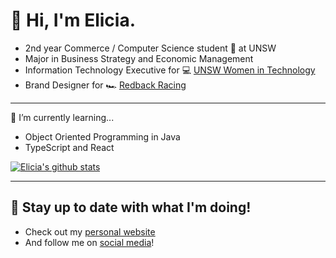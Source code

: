 # 👋 Hi, I'm Elicia.

* 2nd year Commerce / Computer Science student 🤗 at UNSW
* Major in Business Strategy and Economic Management
* Information Technology Executive for 💻 [UNSW Women in Technology](https://unswwit.com/#/)
* Brand Designer for 🏎 [Redback Racing](https://www.redbackracing.com/)

---

🌱 I’m currently learning...
- Object Oriented Programming in Java
- TypeScript and React

[![Elicia's github stats](https://github-readme-stats.vercel.app/api?username=eliciaauduong&count_private=true&theme=dracula&show_icons=true)](https://github.com/anuraghazra/github-readme-stats)

---

## 🦋 Stay up to date with what I'm doing!
* Check out my [personal website](https://eliciaauduong.github.io/blog/)
* And follow me on [social media](https://eliciaauduong.github.io/link-elicia/)!
<!--
**eliciaauduong/eliciaauduong** is a ✨ _special_ ✨ repository because its `README.md` (this file) appears on your GitHub profile.

Here are some ideas to get you started:

- 🔭 I’m currently working on ...

- 👯 I’m looking to collaborate on ...
- 🤔 I’m looking for help with ...
- 💬 Ask me about ...
- 📫 How to reach me: ...
- 😄 Pronouns: ...
- ⚡ Fun fact: ...
-->

